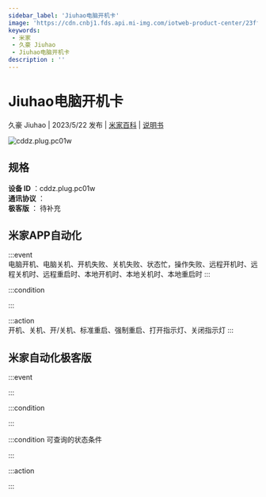```yaml
---
sidebar_label: 'Jiuhao电脑开机卡'
image: 'https://cdn.cnbj1.fds.api.mi-img.com/iotweb-product-center/23ff5b2052c2859c10156eb8290181f2_1682413933962.png?GalaxyAccessKeyId=AKVGLQWBOVIRQ3XLEW&Expires=9223372036854775807&Signature=otvkb/8KU2A10W/vWje//V2QCwg='
keywords: 
 - 米家
 - 久豪 Jiuhao
 - Jiuhao电脑开机卡
description : ''
---
```

# Jiuhao电脑开机卡

久豪 Jiuhao | 2023/5/22 发布 | [米家百科](https://home.mi.com/webapp/content/baike/product/index.html?model=cddz.plug.pc01w) | [说明书](https://home.mi.com/views/introduction.html?model=cddz.plug.pc01w&region=cn)

![cddz.plug.pc01w](https://cdn.cnbj1.fds.api.mi-img.com/iotweb-product-center/23ff5b2052c2859c10156eb8290181f2_1682413933962.png?GalaxyAccessKeyId=AKVGLQWBOVIRQ3XLEW&Expires=9223372036854775807&Signature=otvkb/8KU2A10W/vWje//V2QCwg=)

## 规格  
> 
**设备 ID** ：cddz.plug.pc01w  
**通讯协议** ：  
**极客版**  ： 待补充 


## 米家APP自动化  

:::event  
电脑开机、电脑关机、开机失败、关机失败、状态忙，操作失败、远程开机时、远程关机时、远程重启时、本地开机时、本地关机时、本地重启时
:::

:::condition  

:::

:::action   
开机、关机、开/关机、标准重启、强制重启、打开指示灯、关闭指示灯
:::

## 米家自动化极客版  

:::event  

:::

:::condition  

:::

:::condition 可查询的状态条件  

:::

:::action  

:::

        
